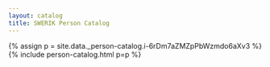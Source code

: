 ```yaml
---
layout: catalog
title: SWERIK Person Catalog
---
```

{% assign p = site.data._person-catalog.i-6rDm7aZMZpPbWzmdo6aXv3 %}
{% include person-catalog.html p=p %}

